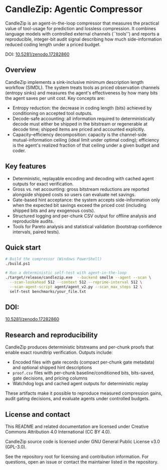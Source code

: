 # CandleZip: Agentic Compressor

CandleZip is an agent-in-the-loop compressor that measures the practical value of tool-usage for prediction and lossless compression. It combines language models with controlled external channels (``tools'') and reports a reproducible, integer-bit audit signal describing how much side-information reduced coding length under a priced budget.

DOI: [10.5281/zenodo.17282860](https://doi.org/10.5281/zenodo.17282860)

## Overview

CandleZip implements a sink-inclusive minimum description length workflow (SIMDL). The system treats tools as priced observation channels (entropy sinks) and measures the agent's effectiveness by how many bits the agent saves per unit cost. Key concepts are:

- Entropy reduction: the decrease in coding length (bits) achieved by conditioning on accepted tool outputs.
- Decode-safe accounting: all information required to deterministically decode must either be shipped in the bitstream or regenerable at decode time; shipped items are priced and accounted explicitly.
- Capacity–efficiency decomposition: capacity is the channel-side mutual-information ceiling (ideal limit under optimal coding); efficiency is the agent's realized fraction of that ceiling under a given budget and coder.

## Key features

- Deterministic, replayable encoding and decoding with cached agent outputs for exact verification.
- Gross vs. net accounting: gross bitstream reductions are reported alongside shipped costs so users can evaluate net savings.
- Gate-based hint acceptance: the system accepts side-information only when the expected bit savings exceed the priced cost (including shipped bits and any exogenous costs).
- Structured logging and per-chunk CSV output for offline analysis and reproducible audits.
- Tools for Pareto analysis and statistical validation (bootstrap confidence intervals, paired tests).

## Quick start

```bash
# Build the compressor (Windows PowerShell)
./build.ps1

# Run a deterministic self-test with agent-in-the-loop
./target/release/candlezip.exe  --backend smollm --agent --scan \
  --scan-lookahead 512 --context 512 --reprime-interval 512 \
  --scan-agent-script agent/agent_v2.py --scan_max_steps 12 \
  self-test benchmarks/your_file.txt

```
## DOI:
[10.5281/zenodo.17282860](https://doi.org/10.5281/zenodo.17282860)

## Research and reproducibility

CandleZip produces deterministic bitstreams and per-chunk proofs that enable exact roundtrip verification. Outputs include:

- Encoded files with gate records (compact per-chunk gate metadata) and optional shipped hint descriptions
- `proof.csv` files with per-chunk baseline/conditioned bits, bits-saved, gate decisions, and pricing columns
- Watchdog logs and cached agent outputs for deterministic replay

These artifacts make it possible to reproduce measured compression gains, audit gating decisions, and evaluate agents under controlled budgets.

## License and contact

This README and related documentation are licensed under Creative Commons Attribution 4.0 International (CC BY 4.0).

CandleZip source code is licensed under GNU General Public License v3.0 (GPL-3.0).

See the repository root for licensing and contribution information. For questions, open an issue or contact the maintainer listed in the repository.
